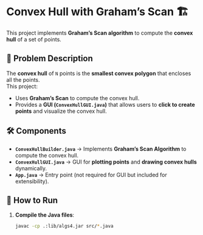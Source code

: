 # Convex Hull with Graham’s Scan 🏗️

This project implements **Graham’s Scan algorithm** to compute the **convex hull** of a set of points.

## 📌 Problem Description
The **convex hull** of `N` points is the **smallest convex polygon** that encloses all the points.  
This project:
- Uses **Graham’s Scan** to compute the convex hull.
- Provides a **GUI (`ConvexHullGUI.java`)** that allows users to **click to create points** and visualize the convex hull.

## 🛠️ Components
- **`ConvexHullBuilder.java`** → Implements **Graham’s Scan Algorithm** to compute the convex hull.
- **`ConvexHullGUI.java`** → GUI for **plotting points** and **drawing convex hulls** dynamically.
- **`App.java`** → Entry point (not required for GUI but included for extensibility).

## 🔧 How to Run
1. **Compile the Java files**:
   ```bash
   javac -cp .:lib/algs4.jar src/*.java
